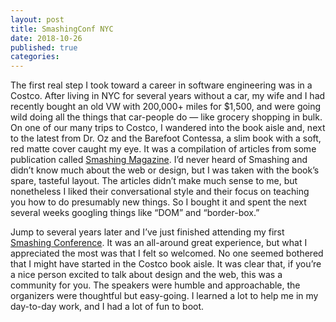 ```yaml
---
layout: post
title: SmashingConf NYC
date: 2018-10-26
published: true
categories:
---
```


The first real step I took toward a career in software engineering was in a Costco. After living in NYC  for several years without a car, my wife and I  had recently bought an old VW with 200,000+ miles for $1,500, and were going wild doing all the things that car-people do — like grocery shopping in bulk. On one of our many trips to Costco,  I wandered into the book aisle and, next to the latest from Dr. Oz and the Barefoot Contessa, a slim book with a soft, red matte cover caught my eye. It was a compilation of articles from some publication called [Smashing Magazine](https://www.smashingmagazine.com/). I’d never heard of Smashing and didn’t know much about the web or design, but I was taken with the book’s spare, tasteful layout. The articles didn’t make much sense to me, but nonetheless I liked their conversational style and their focus on teaching you how to do presumably new things. So I bought it and spent the next several weeks googling things like “DOM” and “border-box.”

Jump to several years later and I’ve just finished attending my first [Smashing Conference](https://smashingconf.com/). It was an all-around great experience, but  what I appreciated the most was that I felt so welcomed. No one seemed bothered that I might have started in the Costco book aisle. It was clear that, if you’re a nice person excited to talk about design and the web, this was a community for you. The speakers were humble and approachable, the organizers were thoughtful but easy-going. I learned a lot to help me in my day-to-day work, and I had a lot of fun to boot.
